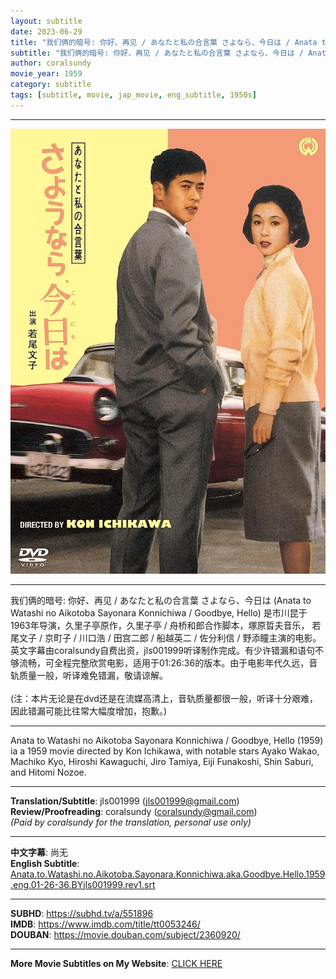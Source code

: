 ```yaml
---
layout: subtitle
date: 2023-06-29
title: "我们俩的暗号: 你好、再见 / あなたと私の合言葉 さよなら、今日は / Anata to Watashi no Aikotoba Sayonara Konnichiwa aka Goodbye, Hello 1959 Subtitle (English)"
subtitle: "我们俩的暗号: 你好、再见 / あなたと私の合言葉 さよなら、今日は / Anata to Watashi no Aikotoba Sayonara Konnichiwa aka Goodbye, Hello 1959 Subtitle (English)"
author: coralsundy
movie_year: 1959
category: subtitle
tags: [subtitle, movie, jap_movie, eng_subtitle, 1950s]
---
```


------

<img src="../assets/tt0053246.jpg" alt="tt0053246_cover_art" />

------

我们俩的暗号: 你好、再见 / あなたと私の合言葉 さよなら、今日は (Anata to Watashi no Aikotoba Sayonara Konnichiwa / Goodbye, Hello) 是市川昆于1963年导演，久里子亭原作，久里子亭 / 舟桥和郎合作脚本，塚原晢夫音乐， 若尾文子 / 京町子 / 川口浩 / 田宫二郎 / 船越英二 / 佐分利信 / 野添瞳主演的电影。英文字幕由coralsundy自费出资，jls001999听译制作完成。有少许错漏和语句不够流畅，可全程完整欣赏电影，适用于01:26:36的版本。由于电影年代久远，音轨质量一般，听译难免错漏，敬请谅解。
<br/>
<br/>
(注：本片无论是在dvd还是在流媒高清上，音轨质量都很一般，听译十分艰难，因此错漏可能比往常大幅度增加，抱歉。)

------

Anata to Watashi no Aikotoba Sayonara Konnichiwa / Goodbye, Hello (1959) ia a 1959 movie directed by Kon Ichikawa, with notable stars Ayako Wakao, Machiko Kyo, Hiroshi Kawaguchi, Jiro Tamiya, Eiji Funakoshi, Shin Saburi, and Hitomi Nozoe.

------

**Translation/Subtitle**: jls001999 (jls001999@gmail.com)<br>
**Review/Proofreading**: coralsundy (coralsundy@gmail.com)<br>
*(Paid by coralsundy for the translation, personal use only)*

------

**中文字幕**: 尚无<br>
**English Subtitle**: [Anata.to.Watashi.no.Aikotoba.Sayonara.Konnichiwa.aka.Goodbye.Hello.1959.eng.01-26-36.BYjls001999.rev1.srt](../subtitles/Anata.to.Watashi.no.Aikotoba.Sayonara.Konnichiwa.aka.Goodbye.Hello.1959.eng.01-26-36.BYjls001999.rev1.srt)

------

**SUBHD**: <https://subhd.tv/a/551896><br>
**IMDB**: <https://www.imdb.com/title/tt0053246/><br>
**DOUBAN**: <https://movie.douban.com/subject/2360920/>

------

**More Movie Subtitles on My Website**: <a href='{% post_url 2021-01-10-subtitles-summary-list %}'>CLICK HERE</a>


